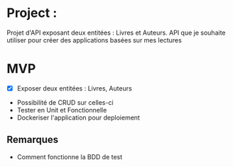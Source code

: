 # Project :
Projet d'API exposant deux entitées : Livres et Auteurs.
API que je souhaite utiliser pour créer des applications basées sur mes lectures

# MVP

- [x] Exposer deux entitées : Livres, Auteurs 
- Possibilité de CRUD sur celles-ci
- Tester en Unit et Fonctionnelle 
- Dockeriser l'application pour deploiement

## Remarques

- Comment fonctionne la BDD de test